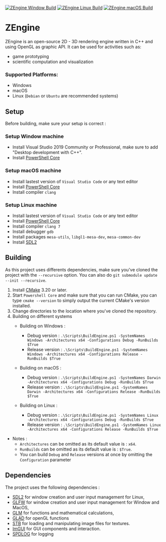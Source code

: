 [![ZEngine Window Build](https://github.com/JeanPhilippeKernel/RendererEngine/actions/workflows/window-build.yml/badge.svg)](https://github.com/JeanPhilippeKernel/RendererEngine/actions/workflows/window-build.yml)	[![ZEngine Linux Build](https://github.com/JeanPhilippeKernel/RendererEngine/actions/workflows/linux-build.yml/badge.svg)](https://github.com/JeanPhilippeKernel/RendererEngine/actions/workflows/linux-build.yml) [![ZEngine macOS Build](https://github.com/JeanPhilippeKernel/RendererEngine/actions/workflows/macOS-build.yml/badge.svg)](https://github.com/JeanPhilippeKernel/RendererEngine/actions/workflows/macOS-build.yml)

# ZEngine

ZEngine is an open-source 2D - 3D rendering engine written in C++ and using OpenGL as graphic API.
It can be used for activities such as:
  - game prototyping
  - scientific computation and visualization

### Supported Platforms:
- Windows
- macOS
- Linux (`Debian` or `Ubuntu` are recommended systems)

## Setup

Before building, make sure your setup is correct : 

### Setup Window machine

- Install Visual Studio 2019 Community or Professional, make sure to add "Desktop development with C++".
- Install [PowerShell Core](https://github.com/PowerShell/PowerShell/releases)  

### Setup macOS machine

- Install lastest version of `Visual Studio Code` or any text editor
- Install [PowerShell Core](https://github.com/PowerShell/PowerShell/releases)
- Install compiler `clang`

### Setup Linux machine

- Install lastest version of `Visual Studio Code` or any text editor
- Install [PowerShell Core](https://github.com/PowerShell/PowerShell/releases)
- Install compiler `clang 7`
- Install debugger `gdb`
- Install packages `mesa-utils`, `libgl1-mesa-dev`, `mesa-common-dev`
- Install [SDL2](https://gigi.nullneuron.net/gigilabs/how-to-set-up-sdl2-on-linux/) 

## Building 

As this project uses differents dependencies, make sure you've cloned the project with the `--recursive` option.
You can also do  `git submodule update --init --recursive`.

1. Install [CMake](https://cmake.org/download/) 3.20 or later.
2. Start `Powershell Core` and make sure that you can run CMake, you can type `cmake --version` to simply output the current CMake's version installed.
3. Change directories to the location where you've cloned the repository.
4. Building on different systems
	- Building on Windows : 
		- Debug version :	`.\Scripts\BuildEngine.ps1 -SystemNames Windows -Architectures x64 -Configurations Debug -RunBuilds $True`
		- Release version :	`.\Scripts\BuildEngine.ps1 -SystemNames Windows -Architectures x64 -Configurations Release -RunBuilds $True`

	- Building on macOS :
		- Debug version :	`.\Scripts\BuildEngine.ps1 -SystemNames Darwin -Architectures x64 -Configurations Debug -RunBuilds $True`
		- Release version :	`.\Scripts\BuildEngine.ps1 -SystemNames Darwin -Architectures x64 -Configurations Release -RunBuilds $True`

	- Building on Linux :
		- Debug version :	`.\Scripts\BuildEngine.ps1 -SystemNames Linux -Architectures x64 -Configurations Debug -RunBuilds $True`
		- Release version :	`.\Scripts\BuildEngine.ps1 -SystemNames Linux -Architectures x64 -Configurations Release -RunBuilds $True`

- Notes :
	- `Architectures` can be omitted as its default value is : `x64`.
	- `RunBuilds` can be omitted as its default value is : `$True`.
	- You can build `Debug` and `Release` versions at once by omitting the `Configuration` parameter

## Dependencies

The project uses the following dependencies : 
 - [SDL2](https://www.libsdl.org/download-2.0.php) for window creation and user input management for Linux,
 - [GLFW](https://github.com/glfw/glfw) for window creation and user input management for Window and MacOS,
 - [GLM](https://glm.g-truc.net/0.9.9/index.html) for functions and mathematical calculations,
 - [GLAD](https://glad.dav1d.de/) for openGL functions 
 - [STB](https://github.com/nothings/stb) for loading and manipulating image files for textures.
 - [ImGUI](https://github.com/ocornut/imgui) for GUI components and interaction.
 - [SPDLOG](https://github.com/gabime/spdlog) for logging
